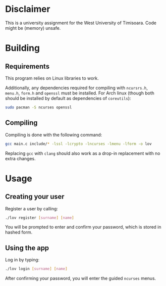 # Disclaimer

This is a university assignment for the West University of Timisoara. Code might be (memory) unsafe.

# Building

## Requirements

This program relies on Linux libraries to work.

Additionally, any dependencies required for compiling with `ncursrs.h`, `menu.h`, `form.h` and `openssl` must be installed.
For Arch linux (though both should be installed by default as dependencies of `coreutils`):

```sh
sudo pacman -S ncurses openssl
```

## Compiling

Compiling is done with the following command:

```sh
gcc main.c include/* -lssl -lcrypto -lncurses -lmenu -lform -o lov
```

Replacing `gcc` with `clang` should also work as a drop-in replacement with no extra changes.

# Usage

## Creating your user

Register a user by calling:

```sh
./lov register [surname] [name]
```

You will be prompted to enter and confirm your password, which is stored in hashed form.

## Using the app

Log in by typing:

```sh
./lov login [surname] [name]
```

After confirming your password, you will enter the guided `ncurses` menus.
